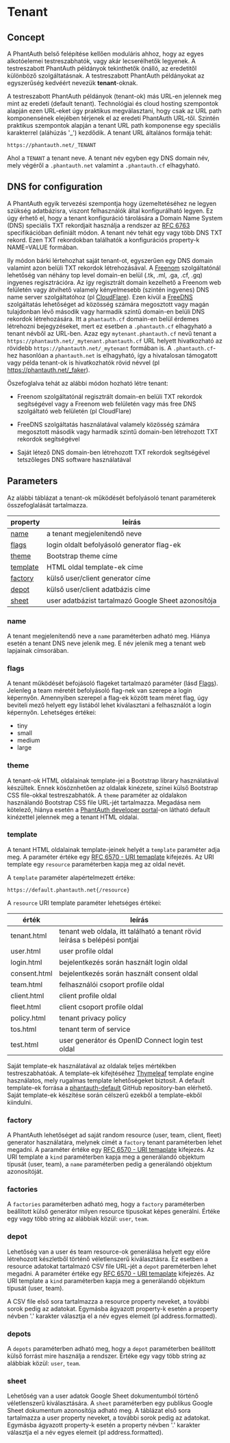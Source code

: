 # Tenant

## Concept

A PhantAuth belső felépítése kellően moduláris ahhoz, hogy az egyes alkotóelemei testreszabhatók, vagy akár lecserélhetők legyenek. A testreszabott PhantAuth példányok tekinthetők önálló, az eredetitől különböző szolgáltatásnak. A testreszabott PhantAuth példányokat az egyszerűség kedvéért nevezük **tenant**-oknak.

A testreszabott PhantAuth példányok (tenant-ok) más URL-en jelennek meg mint az eredeti (default tenant). Technológiai és cloud hosting szempontok alapján ezen URL-eket úgy praktikus megválasztani, hogy csak az URL path komponensének elejében térjenek el az eredeti PhantAuth URL-től. Szintén praktikus szempontok alapján a tenant URL path komponense egy speciális karakterrel (aláhúzás '_') kezdődik. A tenant URL általános formája tehát:

```
https://phantauth.net/_TENANT
```

Ahol a `TENANT` a tenant neve. A tenant név egyben egy DNS domain név, mely végéről a `.phantauth.net` valamint a `.phantauth.cf` elhagyható.

## DNS for configuration

A PhantAuth egyik tervezési szempontja hogy üzemeltetéséhez ne legyen szükség adatbázisra, viszont felhasználók által konfigurálható legyen. Ez úgy érhető el, hogy a tenant konfiguráció tárolására a Domain Name System (DNS) speciális TXT rekordjait használja a rendszer az [RFC 6763](https://tools.ietf.org/html/rfc6763) specifikációban definiált módon. A tenant név tehát egy vagy több DNS TXT rekord. Ezen TXT rekordokban találhatók a konfigurációs property-k NAME=VALUE formában.

Ily módon bárki lértehozhat saját tenant-ot, egyszerűen egy DNS domain valamint azon belüli TXT rekordok létrehozásával. A [Freenom](https://www.freenom.com) szolgáltatónál lehetőség van néhány top level domain-en belül (.tk, .ml, .ga, .cf, .gq) ingyenes regisztrációra. Az így regisztrált domain kezelhető a Freenom web felületén vagy átvihető valamely kényelmesebb (szintén ingyenes) DNS name server szolgáltatóhoz (pl [CloudFlare](https://www.cloudflare.com/)). Ezen kívül a [FreeDNS](https://freedns.afraid.org/) szolgáltatás lehetőséget ad közösség számára megosztott vagy magán tulajdonban lévő második vagy harmadik szintű domain-en belüli DNS rekordok létrehozására. Itt a `phantauth.cf` domain-en belül érdemes létrehozni bejegyzéseket, mert ez esetben a `.phantauth.cf` elhagyható a tenant névből az URL-ben. Azaz egy `mytenant.phantauth.cf` nevű tenant a `https://phantauth.net/_mytenant.phantauth.cf` URL helyett hivatkozható az rövidebb `https://phantauth.net/_mytenant` formában is. A `.phantauth.cf`-hez hasonlóan a `phantauth.net` is elhagyható, így a hivatalosan támogatott vagy példa tenant-ok is hivatkozhatók rövid névvel (pl https://phantauth.net/_faker).

Öszefoglalva tehát az alábbi módon hozható létre tenant:

 - Freenom szolgáltatónál regisztrált domain-en belüli TXT rekordok segítségével vagy a Freenom web felületén vagy más free DNS szolgáltató web felületén (pl CloudFlare)

 - FreeDNS szolgáltatás használatával valamely közösség számára megosztott második vagy harmadik szintű domain-ben létrehozott TXT rekordok segítségével

 - Saját létező DNS domain-ben létrehozott TXT rekordok segítségével tetszőleges DNS software használatával

## Parameters

Az alábbi táblázat a tenant-ok működését befolyásoló tenant paraméterek összefoglalását tartalmazza.

property              | leírás
----------------------|-------
[name](#name)         | a tenant megjelenítendő neve
[flags](#flags)       | login oldalt befolyásoló generator flag-ek
[theme](#theme)       | Bootstrap theme címe
[template](#template) | HTML oldal template-ek címe
[factory](#factory)   | külső user/client generator címe
[depot](#depot)       | külső user/client adatbázis címe
[sheet](#sheet)       | user adatbázist tartalmazó Google Sheet azonosítója


### name

A tenant megjelenítendő neve a `name` paraméterben adható meg. Hiánya esetén a tenant DNS neve jelenik meg. E név jelenik meg a tenant web lapjainak címsorában.

### flags

A tenant működését befojásoló flageket tartalmazó paraméter (lásd [Flags](generator.md#flags)). Jelenleg a team méretét befolyásoló flag-nek van szerepe a login képernyőn. Amennyiben szerepel a flag-ek között team méret flag, úgy beviteli mező helyett egy listából lehet kiválasztani a felhasználót a login képernyőn. Lehetséges értékei:

 - tiny
 - small
 - medium
 - large

### theme

A tenant-ok HTML oldalainak template-jei a Bootstrap library használatával készültek. Ennek kösöznhetően az oldalak kinézete, színei külső Bootstrap CSS file-okkal testreszabhatók. A `theme` paraméter az oldalakon használandó Bootstrap CSS file URL-jét tartalmazza. Megadása nem kötelező, hiánya esetén a [PhantAuth developer portal](https://www.phantauth.net)-on látható default kinézettel jelennek meg a tenant HTML oldalai.

### template

A tenant HTML oldalainak template-jeinek helyét a `template` paraméter adja meg. A paraméter értéke egy [RFC 6570 - URI temaplate](https://tools.ietf.org/html/rfc6570) kifejezés. Az URI template egy `resource` paraméterben kapja meg az oldal nevét.

A `template` paraméter alapértelmezett értéke:

```
https://default.phantauth.net{/resource}
```

A `resource` URI template paraméter lehetséges értékei:

érték        | leírás
-------------|-------
tenant.html  | tenant web oldala, itt található a tenant rövid leírása s belépési pontjai
user.html    | user profile oldal
login.html   | bejelentkezés során használt login oldal
consent.html | bejelentkezés során használt consent oldal
team.html    | felhasználói csoport profile oldal
client.html  | client profile oldal
fleet.html   | client csoport profile oldal
policy.html  | tenant privacy policy
tos.html     | tenant term of service
test.html    | user generátor és OpenID Connect login test oldal

Saját template-ek használatával az oldalak teljes mértékben testreszabhatóak. A template-ek kifejtéséhez [Thymeleaf](https://www.thymeleaf.org/) template engine használatos, mely rugalmas template lehetőségeket biztosít. A default template-ek forrása a [phantauth-default](https://github.com/phantauth/phantauth-default) GitHub repository-ban elérhető. Saját template-ek készítése során célszerű ezekből a template-ekből kiindulni.

### factory

A PhantAuth lehetőséget ad saját random resource (user, team, client, fleet) generator használatára, melynek címét a `factory` tenant paraméterben lehet megadni. A paraméter értéke egy [RFC 6570 - URI temaplate](https://tools.ietf.org/html/rfc6570) kifejezés. Az URI template a `kind` paraméterben kapja meg a generálandó objektum típusát (user, team), a `name` paraméterben pedig a generálandó objektum azonosítóját.

### factories

A `factories` paraméterben adható meg, hogy a `factory` paraméterben beállított külső generátor milyen resource típusokat képes generálni. Értéke egy vagy több string az alábbiak közül: `user`, `team`.

### depot

Lehetőség van a user és team resource-ok generálása helyett egy előre létrehozott készletből történő véletlenszerű kiválasztásra. Ez esetben a resource adatokat tartalmazó CSV file URL-jét a `depot` pareméterben lehet megadni. A paraméter értéke egy [RFC 6570 - URI temaplate](https://tools.ietf.org/html/rfc6570) kifejezés. Az URI template a `kind` paraméterben kapja meg a generálandó objektum típusát (user, team). 

A CSV file első sora tartalmazza a resource property neveket, a további sorok pedig az adatokat. Egymásba ágyazott property-k esetén a property névben '.' karakter választja el a név egyes elemeit (pl address.formatted). 

### depots

A `depots` paraméterben adható meg, hogy a `depot` paraméterben beállított külső forrást mire használja a rendszer. Értéke egy vagy több string az alábbiak közül: `user`, `team`.

### sheet

Lehetőség van a user adatok Google Sheet dokumentumból történő véletlenszerű kiválasztására. A `sheet` paraméterben egy publikus Google Sheet dokumentum azonosítója adható meg. A táblázat első sora tartalmazza a user property neveket, a további sorok pedig az adatokat. Egymásba ágyazott property-k esetén a property névben '.' karakter választja el a név egyes elemeit (pl address.formatted).
